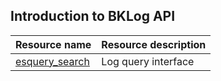 ## Introduction to BKLog API

| Resource name | Resource description |
|---|---|
| [esquery_search](./zh-hans/esquery_search.md) | Log query interface |